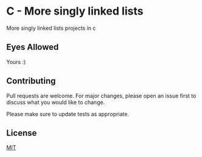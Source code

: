 # C - More singly linked lists

More singly linked lists projects in c

## Eyes Allowed

Yours :)

## Contributing
Pull requests are welcome. For major changes, please open an issue first to discuss what you would like to change.

Please make sure to update tests as appropriate.

## License
[MIT](https://choosealicense.com/licenses/mit/)